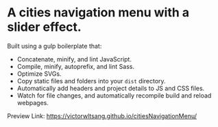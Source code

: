 # A cities navigation menu with a slider effect.

Built using a gulp boilerplate that: 

- Concatenate, minify, and lint JavaScript.
- Compile, minify, autoprefix, and lint Sass.
- Optimize SVGs.
- Copy static files and folders into your `dist` directory.
- Automatically add headers and project details to JS and CSS files.
- Watch for file changes, and automatically recompile build and reload webpages.

Preview Link:
https://victorwltsang.github.io/citiesNavigationMenu/
